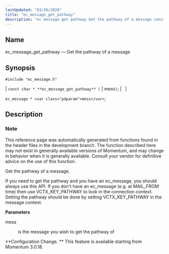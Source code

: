 ```yaml
---
lastUpdated: "03/26/2020"
title: "ec_message_get_pathway"
description: "ec message get pathway Get the pathway of a message const char ec message get pathway mess ec message mess This reference page was automatically generated from functions found in the header files in the development branch The function described here may not exist in generally available versions of Momentum..."
---
```


<a name="apis.ec_message_get_pathway"></a> 
## Name

ec_message_get_pathway — Get the pathway of a message

## Synopsis

`#include "ec_message.h"`

| `const char * **ec_message_get_pathway** (` | <var class="pdparam">mess</var>`)`; |   |

`ec_message * <var class="pdparam">mess</var>`;<a name="idp55934128"></a> 
## Description

### Note

This reference page was automatically generated from functions found in the header files in the development branch. The function described here may not exist in generally available versions of Momentum, and may change in behavior when it is generally available. Consult your vendor for definitive advice on the use of this function.

Get the pathway of a message.

If you need to get the pathway and you have an ec_message, you should always use this API. If you don't have an ec_message (e.g. at MAIL_FROM time) then use VCTX_KEY_PATHWAY to look in the connection context. Setting the pathway should be done by setting VCTX_KEY_PATHWAY in the message context.

**<a name="idp55937760"></a> Parameters**

<dl class="variablelist">

<dt>mess</dt>

<dd>

is the message you wish to get the pathway of

</dd>

</dl>

**Configuration Change. ** This feature is available starting from Momentum 3.0.18.